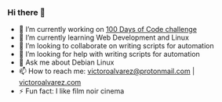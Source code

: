 ### Hi there 👋
- 🔭 I’m currently working on [100 Days of Code challenge](https://www.100daysofcode.com/)
- 🌱 I’m currently learning Web Development and Linux
- 👯 I’m looking to collaborate on writing scripts for automation
- 🤔 I’m looking for help with writing scripts for automation
- 💬 Ask me about Debian Linux
- 📫 How to reach me: victoroalvarez@protonmail.com | [victoroalvarez.com](victoroalvarez.com)
- ⚡ Fun fact: I like film noir cinema

